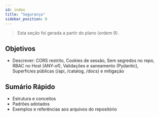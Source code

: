 ```yaml
---
id: index
title: "Segurança"
sidebar_position: 0
---
```


> Esta seção foi gerada a partir do plano (ordem 9).

## Objetivos
- Descrever: CORS restrito, Cookies de sessão, Sem segredos no repo, RBAC no Host (ANY-of), Validações e saneamento (Pydantic), Superfícies públicas (/api, /catalog, /docs) e mitigação

## Sumário Rápido
- Estrutura e conceitos
- Padrões adotados
- Exemplos e referências aos arquivos do repositório